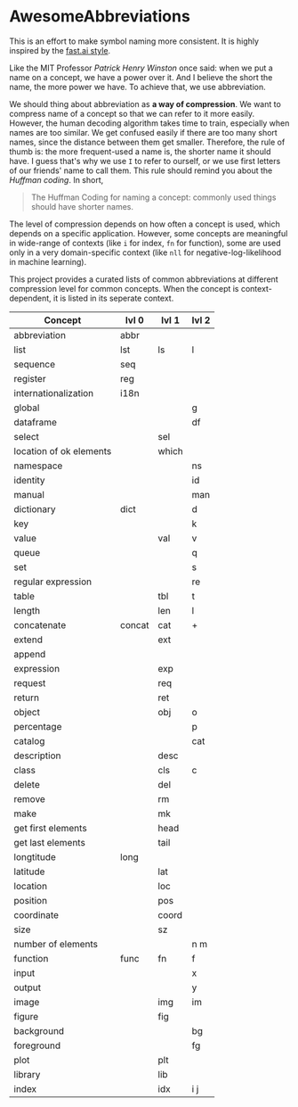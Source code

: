 # AwesomeAbbreviations
This is an effort to make symbol naming more consistent. It is highly inspired by the [fast.ai style](https://github.com/fastai/fastai/blob/master/docs/style.md).

Like the MIT Professor *Patrick Henry Winston* once said: when we put a name on a concept, we have a power over it. And I believe the short the name, the
more power we have. To achieve that, we use abbreviation.

We should thing about abbreviation as **a way of compression**. We want to compress name of a concept
so that we can refer to it more easily. However, the human decoding algorithm takes time to train, especially when names are too similar.
We get confused easily if there are too many short names, since the distance between them get smaller. Therefore, the rule of 
thumb is: the more frequent-used a name is, the shorter name it should have. I guess that's why we use `I` to refer to ourself,
or we use first letters of our friends' name to call them. This rule should remind you about the *Huffman coding*. In short,

> The Huffman Coding for naming a concept: commonly used things should have shorter names. 

The level of compression depends on how often a concept is used, which depends on a specific application. 
However, some concepts are meaningful in wide-range of contexts (like `i` for index, `fn` for function), 
some are used only in a very domain-specific context (like `nll` for negative-log-likelihood in machine learning).

This project provides a curated lists of common abbreviations at different compression level for common concepts.
When the concept is context-dependent, it is listed in its seperate context.

| Concept                                   | lvl 0  | lvl 1 | lvl 2 |
|-------------------------------------------|--------|-------|-------|
| abbreviation                              | abbr   |       |       |
| list                                      | lst    | ls    | l     |
| sequence                                  | seq    |       |       |
| register                                  | reg    |       |       |
| internationalization                      | i18n   |       |       |
| global                                    |        |       | g     |
| dataframe                                 |        |       | df    |
| select                                    |        | sel   |       |
| location of ok elements                   |        | which |       |
| namespace                                 |        |       | ns    |
| identity                                  |        |       | id    |
| manual                                    |        |       | man   |
| dictionary                                | dict   |       | d     |
| key                                       |        |       | k     |
| value                                     |        | val   | v     |
| queue                                     |        |       | q     |
| set                                       |        |       | s     |
| regular expression                        |        |       | re    |
| table                                     |        | tbl   | t     |
| length                                    |        | len   | l     |
| concatenate                               | concat | cat   | +     |
| extend                                    |        | ext   |       |
| append                                    |        |       |       |
| expression                                |        | exp   |       |
| request                                   |        | req   |       |
| return                                    |        | ret   |       |
| object                                    |        | obj   | o     |
| percentage                                |        |       | p     |
| catalog                                   |        |       | cat   |
| description                               |        | desc  |       |
| class                                     |        | cls   | c     |
| delete                                    |        | del   |       |
| remove                                    |        | rm    |       |
| make                                      |        | mk    |       |
| get first elements                        |        | head  |       |
| get last elements                         |        | tail  |       |
| longtitude                                | long   |       |       |
| latitude                                  |        | lat   |       |
| location                                  |        | loc   |       |
| position                                  |        | pos   |       |
| coordinate                                |        | coord |       |
| size                                      |        | sz    |       |
| number of elements                        |        |       | n m   |
| function                                  | func   | fn    | f     |
| input                                     |        |       | x     |
| output                                    |        |       | y     |
| image                                     |        | img   | im    |
| figure                                    |        | fig   |       |
| background                                |        |       | bg    |
| foreground                                |        |       | fg    |
| plot                                      |        | plt   |       |
| library                                   |        | lib   |       |
| index                                     |        | idx   | i j   |
